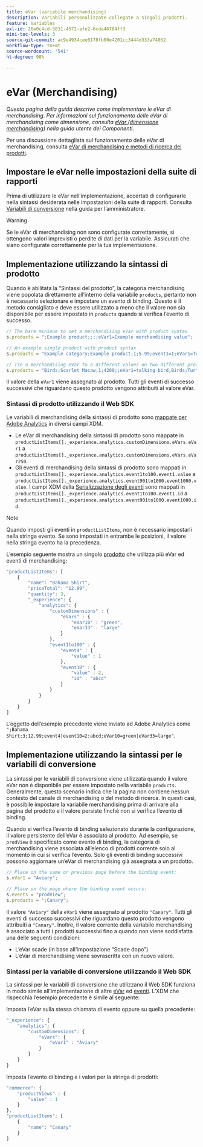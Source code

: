 ```yaml
---
title: eVar (variabile merchandising)
description: Variabili personalizzate collegate a singoli prodotti.
feature: Variables
exl-id: 26e0c4cd-3831-4572-afe2-6cda46704ff3
mini-toc-levels: 3
source-git-commit: ac9e4934cee0178fb00e4201cc3444d333a74052
workflow-type: tm+mt
source-wordcount: '541'
ht-degree: 98%

---
```


# eVar  (Merchandising)

*Questa pagina della guida descrive come implementare le eVar di merchandising. Per informazioni sul funzionamento delle eVar di merchandising come dimensione, consulta [eVar (dimensione merchandising)](/help/components/dimensions/evar-merchandising.md) nella guida utente dei Componenti.*

Per una discussione dettagliata sul funzionamento delle eVar di merchandising, consulta [eVar di merchandising e metodi di ricerca dei prodotti](https://experienceleague.adobe.com/docs/analytics/admin/admin-tools/conversion-variables/merchandising-evars.html).

## Impostare le eVar nelle impostazioni della suite di rapporti

Prima di utilizzare le eVar nell’implementazione, accertati di configurarle nella sintassi desiderata nelle impostazioni della suite di rapporti. Consulta [Variabili di conversione](/help/admin/admin/conversion-var-admin/conversion-var-admin.md) nella guida per l’amministratore.

>[!WARNING]
>
>Se le eVar di merchandising non sono configurate correttamente, si ottengono valori imprevisti o perdite di dati per la variabile. Assicurati che siano configurate correttamente per la tua implementazione.

## Implementazione utilizzando la sintassi di prodotto

Quando è abilitata la “Sintassi del prodotto”, la categoria merchandising viene popolata direttamente all’interno della variabile `products`, pertanto non è necessario selezionare e impostare un evento di binding. Questo è il metodo consigliato e deve essere utilizzato a meno che il valore non sia disponibile per essere impostato in `products` quando si verifica l’evento di successo.

```js
// The bare minimum to set a merchandising eVar with product syntax
s.products = ";Example product;;;;eVar1=Example merchandising value";

// An example single product with product syntax
s.products = "Example category;Example product;1;5.99;event1=1;eVar1=Turtles";

// Tie a merchandising eVar to a different values on two different products
s.products = "Birds;Scarlet Macaw;1;4200;;eVar1=talking bird,Birds;Turtle dove;2;550;;eVar1=love birds";
```

Il valore della `eVar1` viene assegnato al prodotto. Tutti gli eventi di successo successivi che riguardano questo prodotto vengono attribuiti al valore eVar.

### Sintassi di prodotto utilizzando il Web SDK

Le variabili di merchandising della sintassi di prodotto sono [mappate per Adobe Analytics](https://experienceleague.adobe.com/docs/analytics/implementation/aep-edge/variable-mapping.html?lang=it) in diversi campi XDM.

* Le eVar di merchandising della sintassi di prodotto sono mappate in `productListItems[]._experience.analytics.customDimensions.eVars.eVar1` a `productListItems[]._experience.analytics.customDimensions.eVars.eVar250`.
* Gli eventi di merchandising della sintassi di prodotto sono mappati in `productListItems[]._experience.analytics.event1to100.event1.value` a `productListItems[]._experience.analytics.event901to1000.event1000.value`. I campi XDM della [Serializzazione degli eventi](events/event-serialization.md) sono mappati in `productListItems[]._experience.analytics.event1to100.event1.id` a `productListItems[]._experience.analytics.event901to1000.event1000.id`.

>[!NOTE]
>
>Quando imposti gli eventi in `productListItems`, non è necessario impostarli nella stringa evento. Se sono impostati in entrambe le posizioni, il valore nella stringa evento ha la precedenza.

L’esempio seguente mostra un singolo [prodotto](products.md) che utilizza più eVar ed eventi di merchandising:

```js
"productListItems": [
    {
        "name": "Bahama Shirt",
        "priceTotal": "12.99",
        "quantity": 3,
        "_experience": {
            "analytics": {
                "customDimensions" : {
                    "eVars" : {
                        "eVar10" : "green",
                        "eVar33" : "large"
                    }
                },
                "event1to100" : {
                    "event4" : {
                        "value" : 1
                    },
                    "event10" : {
                        "value" : 2,
                        "id" : "abcd"
                    }
                }
            }
        }
    }
]
```

L’oggetto dell’esempio precedente viene inviato ad Adobe Analytics come `";Bahama Shirt;3;12.99;event4|event10=2:abcd;eVar10=green|eVar33=large"`.

## Implementazione utilizzando la sintassi per le variabili di conversione

La sintassi per le variabili di conversione viene utilizzata quando il valore eVar non è disponibile per essere impostato nella variabile `products`. Generalmente, questo scenario indica che la pagina non contiene nessun contesto del canale di merchandising o del metodo di ricerca. In questi casi, è possibile impostare la variabile merchandising prima di arrivare alla pagina del prodotto e il valore persiste finché non si verifica l’evento di binding.

Quando si verifica l’evento di binding selezionato durante la configurazione, il valore persistente dell’eVar è associato al prodotto. Ad esempio, se `prodView` è specificato come evento di binding, la categoria di merchandising viene associata all’elenco di prodotti corrente solo al momento in cui si verifica l’evento. Solo gli eventi di binding successivi possono aggiornare un’eVar di merchandising già assegnata a un prodotto.

```js
// Place on the same or previous page before the binding event:
s.eVar1 = "Aviary";

// Place on the page where the binding event occurs:
s.events = "prodView";
s.products = ";Canary";
```

Il valore `"Aviary"` della `eVar1` viene assegnato al prodotto `"Canary"`. Tutti gli eventi di successo successivi che riguardano questo prodotto vengono attribuiti a `"Canary"`. Inoltre, il valore corrente della variabile merchandising è associato a tutti i prodotti successivi fino a quando non viene soddisfatta una delle seguenti condizioni:

* L’eVar scade (in base all’impostazione “Scade dopo”)
* L’eVar di merchandising viene sovrascritta con un nuovo valore.

### Sintassi per la variabile di conversione utilizzando il Web SDK

La sintassi per le variabili di conversione che utilizzano il Web SDK funziona in modo simile all’implementazione di altre [eVar](evar.md) ed [eventi](events/events-overview.md). L’XDM che rispecchia l’esempio precedente è simile al seguente:

Imposta l’eVar sulla stessa chiamata di evento oppure su quella precedente:

```js
"_experience": {
    "analytics": {
        "customDimensions": {
            "eVars": {
                "eVar1" : "Aviary"
            }
        }
    }
}
```

Imposta l’evento di binding e i valori per la stringa di prodotti:

```js
"commerce": {
    "productViews" : {
        "value" : 1
    }
},
"productListItems": [
    {
        "name": "Canary"
    }
]
```

